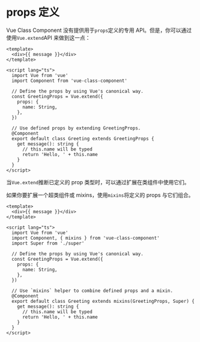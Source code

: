 # props 定义

Vue Class Component 没有提供用于`props`定义的专用 API。但是，你可以通过使用`Vue.extend`API 来做到这一点：

```vue
<template>
  <div>{{ message }}</div>
</template>

<script lang="ts">
  import Vue from 'vue'
  import Component from 'vue-class-component'

  // Define the props by using Vue's canonical way.
  const GreetingProps = Vue.extend({
    props: {
      name: String,
    },
  })

  // Use defined props by extending GreetingProps.
  @Component
  export default class Greeting extends GreetingProps {
    get message(): string {
      // this.name will be typed
      return 'Hello, ' + this.name
    }
  }
</script>
```

当`Vue.extend`推断已定义的 prop 类型时，可以通过扩展在类组件中使用它们。

如果你要扩展一个超类组件或 mixins，使用`mixins`将定义的 props 与它们组合。

```vue
<template>
  <div>{{ message }}</div>
</template>

<script lang="ts">
  import Vue from 'vue'
  import Component, { mixins } from 'vue-class-component'
  import Super from './super'

  // Define the props by using Vue's canonical way.
  const GreetingProps = Vue.extend({
    props: {
      name: String,
    },
  })

  // Use `mixins` helper to combine defined props and a mixin.
  @Component
  export default class Greeting extends mixins(GreetingProps, Super) {
    get message(): string {
      // this.name will be typed
      return 'Hello, ' + this.name
    }
  }
</script>
```
